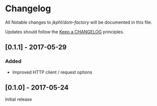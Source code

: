 # Changelog

All Notable changes to *jkphl/dom-factory* will be documented in this file.

Updates should follow the [Keep a CHANGELOG](http://keepachangelog.com/) principles.


## [0.1.1] - 2017-05-29

### Added

* Improved HTTP client / request options

## [0.1.0] - 2017-05-24

Initial release
